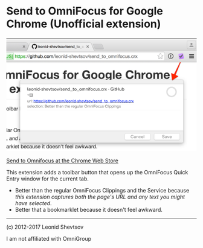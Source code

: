 # Send to OmniFocus for Google Chrome (Unofficial extension)

![Screenshot](screenshot.png)

[Send to Omnifocus at the Chrome Web Store](https://chrome.google.com/webstore/detail/send-to-omnifocus/ohdhaodomnlifoigpfcbjpcegdbefnen)

This extension adds a toolbar button that opens up the OmniFocus Quick Entry window for the current tab.

* Better than the regular OmniFocus Clippings and the Service because *this extension captures both the page's URL and any text you might have selected*.
* Better that a bookmarklet because it doesn't feel awkward.

* * *

(c) 2012-2017 Leonid Shevtsov

I am not affiliated with OmniGroup
